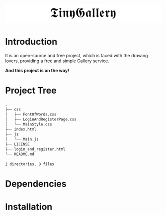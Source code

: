 ![](resources/logo/TinyGallery.png)

# Introduction
It is an open-source and free project, which is faced with the drawing lovers, providing a free and simple Gallery service.


**And this project is on the way!**

# Project Tree

```
.
├── css
│   ├── FontOfWords.css
│   ├── LoginAndRegisterPage.css
│   └── MainStyle.css
├── index.html
├── js
│   └── Main.js
├── LICENSE
├── login_and_register.html
└── README.md

2 directories, 8 files
```
# Dependencies


# Installation 
